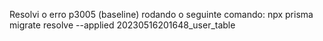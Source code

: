 Resolvi o erro p3005 (baseline) rodando o seguinte comando: npx prisma migrate resolve --applied 20230516201648_user_table